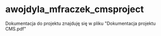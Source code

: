 # awojdyla_mfraczek_cmsproject <br>
Dokumentacja do projektu znajduję się w pliku "Dokumentacja projektu CMS.pdf"
